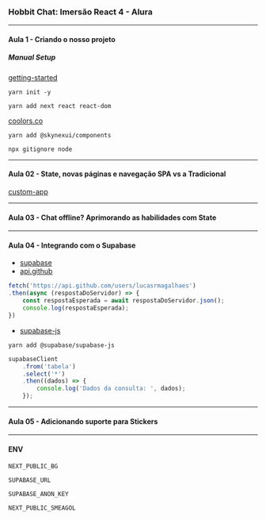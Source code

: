 ### Hobbit Chat: Imersão React 4 - Alura

<hr>

#### Aula 1 - Criando o nosso projeto

##### Manual Setup
[getting-started](https://nextjs.org/docs/getting-started)

```
yarn init -y
```

```
yarn add next react react-dom
```

[coolors.co](https://coolors.co/)


```
yarn add @skynexui/components
```

```
npx gitignore node
```

<hr>

#### Aula 02 - State, novas páginas e navegação SPA vs a Tradicional

[custom-app](https://nextjs.org/docs/advanced-features/custom-app)

<hr>

#### Aula 03 - Chat offline? Aprimorando as habilidades com State

<hr>

#### Aula 04 - Integrando com o Supabase
* [supabase](https://supabase.com/)
* [api.github](https://api.github.com/users/lucasrmagalhaes)

```javascript
fetch('https://api.github.com/users/lucasrmagalhaes')
.then(async (respostaDoServidor) => {
    const respostaEsperada = await respostaDoServidor.json();
    console.log(respostaEsperada);
})
```

* [supabase-js](https://github.com/supabase/supabase-js)

```
yarn add @supabase/supabase-js
```

```js
supabaseClient
    .from('tabela')
    .select('*')
    .then((dados) => {
        console.log('Dados da consulta: ', dados);
    });

```

<hr>

#### Aula 05 - Adicionando suporte para Stickers

<hr>

#### ENV
```
NEXT_PUBLIC_BG
```

```
SUPABASE_URL
```

```
SUPABASE_ANON_KEY
```

```
NEXT_PUBLIC_SMEAGOL
```
